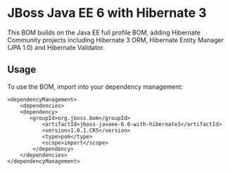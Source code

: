 JBoss Java EE 6 with Hibernate 3
================================

This BOM builds on the Java EE full profile BOM, adding Hibernate Community projects including Hibernate 3 ORM, Hibernate
Entity Manager (JPA 1.0) and Hibernate Validator.

Usage
-----

To use the BOM, import into your dependency management:

    <dependencyManagement>
        <dependencies>
	    <dependency>
	       <groupId>org.jboss.bom</groupId>
               <artifactId>jboss-javaee-6.0-with-hibernate3</artifactId>
               <version>1.0.1.CR5</version>
               <type>pom</type>
               <scope>import</scope>
            </dependency>
        </dependencies>
    </dependencyManagement> 

